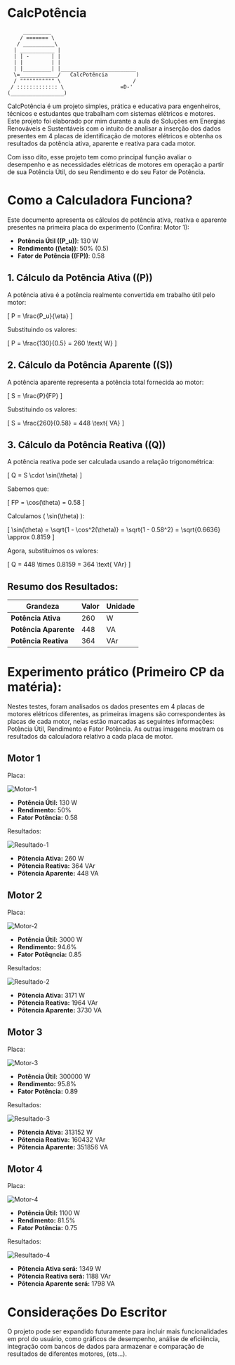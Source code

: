 # CalcPotência

```
     _________
    / ======= \
   / __________\
  | ___________ |
  | | -       | |
  | |         | |
  | |_________| |________________________
  \=____________/   CalcPotência         )
  / """"""""""" \                       /
 / ::::::::::::: \                  =D-'
(_________________)
```

CalcPotência é um projeto simples, prática e educativa para engenheiros, técnicos e estudantes que trabalham com sistemas elétricos e motores. Este projeto foi elaborado por mim durante a aula de Soluções em Energias Renováveis e Sustentáveis com o intuito de analisar a inserção dos dados presentes em 4 placas de identificação de motores elétricos e obtenha os resultados da potência ativa, aparente e reativa para cada motor.

Com isso dito, esse projeto tem como principal função avaliar o desempenho e as necessidades elétricas de motores em operação a partir de sua Potência Útil, do seu Rendimento e do seu Fator de Potência.

# Como a Calculadora Funciona?

Este documento apresenta os cálculos de potência ativa, reativa e aparente presentes na primeira placa do experimento (Confira: Motor 1):

- **Potência Útil (\(P_u\))**: 130 W  
- **Rendimento (\(\eta\))**: 50% (0.5)  
- **Fator de Potência (\(FP\))**: 0.58  

## 1. Cálculo da Potência Ativa (\(P\))

A potência ativa é a potência realmente convertida em trabalho útil pelo motor:

\[
P = \frac{P_u}{\eta}
\]

Substituindo os valores:

\[
P = \frac{130}{0.5} = 260 \text{ W}
\]

## 2. Cálculo da Potência Aparente (\(S\))

A potência aparente representa a potência total fornecida ao motor:

\[
S = \frac{P}{FP}
\]

Substituindo os valores:

\[
S = \frac{260}{0.58} = 448 \text{ VA}
\]

## 3. Cálculo da Potência Reativa (\(Q\))

A potência reativa pode ser calculada usando a relação trigonométrica:

\[
Q = S \cdot \sin(\theta)
\]

Sabemos que:

\[
FP = \cos(\theta) = 0.58
\]

Calculamos \( \sin(\theta) \):

\[
\sin(\theta) = \sqrt{1 - \cos^2(\theta)} = \sqrt{1 - 0.58^2} = \sqrt{0.6636} \approx 0.8159
\]

Agora, substituímos os valores:

\[
Q = 448 \times 0.8159 = 364 \text{ VAr}
\]

## Resumo dos Resultados:

| Grandeza            | Valor  | Unidade |
|---------------------|--------|---------|
| **Potência Ativa**  | 260    | W       |
| **Potência Aparente** | 448  | VA      |
| **Potência Reativa** | 364   | VAr     |

# Experimento prático (Primeiro CP da matéria):

Nestes testes, foram analisados os dados presentes em 4 placas de motores elétricos diferentes, as primeiras imagens são correspondentes às placas de cada motor, nelas estão marcadas as seguintes informações: Potência Útil, Rendimento e Fator Potência. As outras imagens mostram os resultados da calculadora relativo a cada placa de motor.

## Motor 1
Placa:

![Motor-1](https://github.com/user-attachments/assets/8011e492-c1be-4fc8-8784-a43c325e7f2e)

- **Potência Útil:** 130 W
- **Rendimento:** 50%
- **Fator Potência:** 0.58

Resultados:

![Resultado-1](https://github.com/user-attachments/assets/9efcb136-b4e6-4b0d-9d74-a50afd6107e3)

- **Pôtencia Ativa:** 260 W
- **Pôtencia Reativa:** 364 VAr
- **Pôtencia Aparente:** 448 VA

## Motor 2
Placa:

![Motor-2](https://github.com/user-attachments/assets/3650fd07-49ee-4ef8-8b45-bf46f203b450)

- **Potência Útil:** 3000 W
- **Rendimento:** 94.6%
- **Fator Potêqncia:** 0.85

Resultados:

![Resultado-2](https://github.com/user-attachments/assets/7b5808a7-f5f4-448a-be8e-99bd6e70d69c)

- **Pôtencia Ativa:** 3171 W
- **Pôtencia Reativa:** 1964 VAr
- **Pôtencia Aparente:** 3730 VA

## Motor 3
Placa:

![Motor-3](https://github.com/user-attachments/assets/19165f49-b69c-40f7-9705-ff25f4ac2359)

- **Potência Útil:** 300000 W
- **Rendimento:** 95.8%
- **Fator Potência:** 0.89

Resultados:

![Resultado-3](https://github.com/user-attachments/assets/0641a0cd-e407-4a50-b5cc-dfe388976f12)

- **Pôtencia Ativa:** 313152 W
- **Pôtencia Reativa:** 160432 VAr
- **Pôtencia Aparente:** 351856 VA

## Motor 4
Placa:

![Motor-4](https://github.com/user-attachments/assets/65d02ece-8976-46a1-b443-3af5cd0351c4)

- **Potência Útil:** 1100 W
- **Rendimento:** 81.5%
- **Fator Potência:** 0.75

Resultados:

![Resultado-4](https://github.com/user-attachments/assets/9c7d54ca-e245-4058-ba0d-2935c8b6d744)

- **Pôtencia Ativa será:** 1349 W
- **Pôtencia Reativa será:** 1188 VAr
- **Pôtencia Aparente será:** 1798 VA

# Considerações Do Escritor

O projeto pode ser expandido futuramente para incluir mais funcionalidades em prol do usuário, como gráficos de desempenho, análise de eficiência, integração com bancos de dados para armazenar e comparação de resultados de diferentes motores, (ets...).
